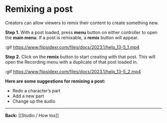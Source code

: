 # Remixing a post

Creators can allow viewers to remix their content to create something new.

**Step 1.** With a post loaded, press **menu** button on either controller to open the **main menu**.  If a post is remixable, a **remix** button will appear.

:gif https://www.flipsidexr.com/files/docs/2023.1/help_13-5_1.mp4

**Step 2.** Click on the **remix** button to start creating with that post.  This will open the Recording menu with a duplicate of that post loaded in.

:gif https://www.flipsidexr.com/files/docs/2023.1/help_13-5_2.mp4

**Here are some suggestions for remixing a post:**

* Redo a character’s part 
* Add a new part
* Change up the audio

---

**Back:** [[Studio / How tos]]
